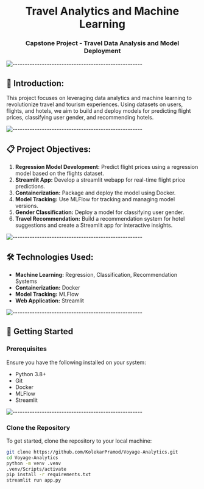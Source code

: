 <h1 align="center">Travel Analytics and Machine Learning</h1>
<h3 align="center">Capstone Project - Travel Data Analysis and Model Deployment</h3>

![-----------------------------------------------------](https://raw.githubusercontent.com/andreasbm/readme/master/assets/lines/rainbow.png)

## 📖 Introduction:
This project focuses on leveraging data analytics and machine learning to revolutionize travel and tourism experiences. Using datasets on users, flights, and hotels, we aim to build and deploy models for predicting flight prices, classifying user gender, and recommending hotels.

![-----------------------------------------------------](https://raw.githubusercontent.com/andreasbm/readme/master/assets/lines/rainbow.png)

## 📋 Project Objectives:
1. **Regression Model Development:** Predict flight prices using a regression model based on the flights dataset.
2. **Streamlit App:** Develop a streamlit webapp for real-time flight price predictions.
3. **Containerization:** Package and deploy the model using Docker.
4. **Model Tracking:** Use MLFlow for tracking and managing model versions.
5. **Gender Classification:** Deploy a model for classifying user gender.
6. **Travel Recommendation:** Build a recommendation system for hotel suggestions and create a Streamlit app for interactive insights.

![-----------------------------------------------------](https://raw.githubusercontent.com/andreasbm/readme/master/assets/lines/rainbow.png)

## 🛠️ Technologies Used:
- **Machine Learning:** Regression, Classification, Recommendation Systems
- **Containerization:** Docker
- **Model Tracking:** MLFlow
- **Web Application:** Streamlit

![-----------------------------------------------------](https://raw.githubusercontent.com/andreasbm/readme/master/assets/lines/rainbow.png)

## 🚀 Getting Started

### Prerequisites
Ensure you have the following installed on your system:
- Python 3.8+
- Git
- Docker
- MLFlow
- Streamlit

![-----------------------------------------------------](https://raw.githubusercontent.com/andreasbm/readme/master/assets/lines/rainbow.png)

### Clone the Repository
To get started, clone the repository to your local machine:
```bash
git clone https://github.com/KolekarPramod/Voyage-Analytics.git
cd Voyage-Analytics
python -m venv .venv
.venv/Scripts/activate
pip install -r requirements.txt
streamlit run app.py

